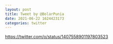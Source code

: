 ```yaml
--- 
layout: post 
title: Tweet by @BolarPunia 
date: 2021-06-22 1624423173 
categories: twitter 
--- 
```

https://twitter.com/o/status/1407558901197803523